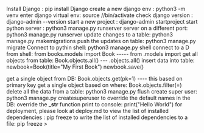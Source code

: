 Install Django :                                                    pip install Django
create a new django env :                                           python3 -m venv <environment name>
enter django virtual env:                                           source /<env name>/bin/activate
check django version :                                              django-admin --version
start a new project :                                               django-admin startproject <project name>
start python server :                                               python3 manage.py runserver
server on a different port:                                         python3 manage.py runserver <port number>
update changes to a table:                                          python3 manage.py makemigrations
push the updates on table:                                          python3 manage.py migrate 
Connect to pythin shell:                                            python3 manage.py shell
connect to a D from shell:                                          from books.models import Book ----- from <appname>.models import <table name>
get all objects from table:                                         Book.objects.all() --- <tablename>.objects.all()
insert data into table:                                             newbook=Book(title="My First Book")
                                                                    newbook.save()

get a single object from DB:                                        Book.objects.get(pk=1) ---- this based on primary key
get a single object based on where:                                 Book.objects.filter(<columnName>=<condition>) 
delete all the data from a table:                                   python3 manage.py flush
create super user:                                                  python3 manage.py createsuperuser
to override the default names in the DB:                            override the ___str__ function
print to console:                                                   print("Hello World")
for deployment, please look at deploy.md
to view the list of installed dependencies :                        pip freeze
to write the list of installed dependencies to a file:              pip freeze > <filename>
